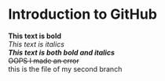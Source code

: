 # Introduction to GitHub
**This text is bold**\
 *This text is italics*\
 ***This text is both bold and italics***\
 ~~OOPS I made an error~~\
 this is the file of my second branch 
 
 
 
 
